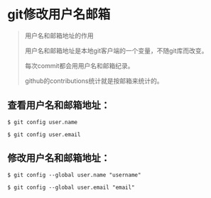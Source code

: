 # git修改用户名邮箱
> 用户名和邮箱地址的作用
> 
> 用户名和邮箱地址是本地git客户端的一个变量，不随git库而改变。 
> 
> 每次commit都会用用户名和邮箱纪录。
> 
>github的contributions统计就是按邮箱来统计的。

## 查看用户名和邮箱地址：
```shell
$ git config user.name

$ git config user.email
```

## 修改用户名和邮箱地址：
```shell
$ git config --global user.name "username"

$ git config --global user.email "email"
```
# 


